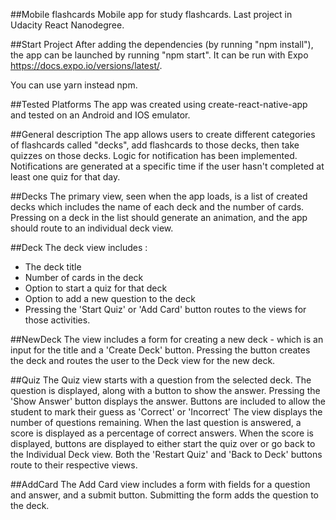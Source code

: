##Mobile flashcards
Mobile app for study flashcards. Last project in Udacity React Nanodegree.

##Start Project
After adding the dependencies (by running "npm install"), the app can be launched by running "npm start". It can be run with Expo https://docs.expo.io/versions/latest/.

You can use yarn instead npm.

##Tested Platforms
The app was created using create-react-native-app and tested on an Android and IOS emulator.

##General description
The app allows users to create different categories of flashcards called "decks", add flashcards to those decks, then take quizzes on those decks. Logic for notification has been implemented. Notifications are generated at a specific time if the user hasn't completed at least one quiz for that day.

##Decks
The primary view, seen when the app loads, is a list of created decks which includes the name of each deck and the number of cards. Pressing on a deck in the list should generate an animation, and the app should route to an individual deck view.

##Deck
The deck view includes :

- The deck title
- Number of cards in the deck
- Option to start a quiz for that deck
- Option to add a new question to the deck
- Pressing the 'Start Quiz' or 'Add Card' button routes to the views for those activities.

##NewDeck
The view includes a form for creating a new deck - which is an input for the title and a 'Create Deck' button. Pressing the button creates the deck and routes the user to the Deck view for the new deck.

##Quiz
The Quiz view starts with a question from the selected deck. The question is displayed, along with a button to show the answer. Pressing the 'Show Answer' button displays the answer. Buttons are included to allow the student to mark their guess as 'Correct' or 'Incorrect' The view displays the number of questions remaining. When the last question is answered, a score is displayed as a percentage of correct answers. When the score is displayed, buttons are displayed to either start the quiz over or go back to the Individual Deck view. Both the 'Restart Quiz' and 'Back to Deck' buttons route to their respective views.

##AddCard
The Add Card view includes a form with fields for a question and answer, and a submit button. Submitting the form adds the question to the deck.
